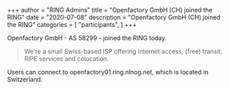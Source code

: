 +++
author = "RING Admins"
title = "Openfactory GmbH (CH) joined the RING"
date = "2020-07-08"
description = "Openfactory GmbH (CH) joined the RING"
categories = [
    "participants",
]
+++

Openfactory GmbH - AS 58299 - joined the RING today.

> We're a small Swiss-based ISP offering internet access, (free) transit, RIPE services and colocation.

Users can connect to openfactory01.ring.nlnog.net, which is located in Switzerland.
